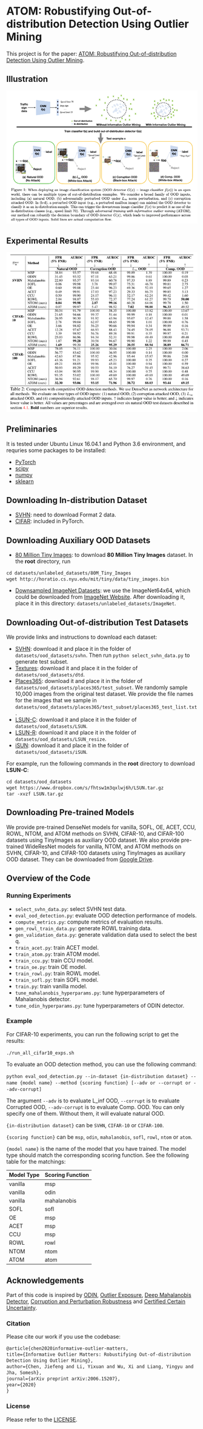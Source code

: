 # ATOM: Robustifying Out-of-distribution Detection Using Outlier Mining
This project is for the paper: [ATOM: Robustifying Out-of-distribution Detection Using Outlier Mining](https://arxiv.org/abs/2006.15207). 

## Illustration
![ATOM banner](ATOM-banner.png)

## Experimental Results
![Main Results](performance.png)

## Preliminaries
It is tested under Ubuntu Linux 16.04.1 and Python 3.6 environment, and requries some packages to be installed:
* [PyTorch](https://pytorch.org/)
* [scipy](https://github.com/scipy/scipy)
* [numpy](http://www.numpy.org/)
* [sklearn](https://scikit-learn.org/stable/)

## Downloading In-distribution Dataset
* [SVHN](http://ufldl.stanford.edu/housenumbers/): need to download Format 2 data. 
* [CIFAR](https://www.cs.toronto.edu/~kriz/cifar.html): included in PyTorch.

## Downloading Auxiliary OOD Datasets

* [80 Million Tiny Images](https://groups.csail.mit.edu/vision/TinyImages/): to download **80 Million Tiny Images** dataset. In the **root** directory, run
```
cd datasets/unlabeled_datasets/80M_Tiny_Images
wget http://horatio.cs.nyu.edu/mit/tiny/data/tiny_images.bin
```
* [Downsampled ImageNet Datasets](https://patrykchrabaszcz.github.io/Imagenet32/): we use the ImageNet64x64, which could be downloaded from [ImageNet Website](http://image-net.org/download-images). After downloading it, place it in this directory: `datasets/unlabeled_datasets/ImageNet`. 

## Downloading Out-of-distribution Test Datasets

We provide links and instructions to download each dataset:

* [SVHN](http://ufldl.stanford.edu/housenumbers/test_32x32.mat): download it and place it in the folder of `datasets/ood_datasets/svhn`. Then run `python select_svhn_data.py` to generate test subset.
* [Textures](https://www.robots.ox.ac.uk/~vgg/data/dtd/download/dtd-r1.0.1.tar.gz): download it and place it in the folder of `datasets/ood_datasets/dtd`.
* [Places365](http://data.csail.mit.edu/places/places365/test_256.tar): download it and place it in the folder of `datasets/ood_datasets/places365/test_subset`. We randomly sample 10,000 images from the original test dataset. We provide the file names for the images that we sample in `datasets/ood_datasets/places365/test_subset/places365_test_list.txt`.
* [LSUN-C](https://www.dropbox.com/s/fhtsw1m3qxlwj6h/LSUN.tar.gz): download it and place it in the folder of `datasets/ood_datasets/LSUN`.
* [LSUN-R](https://www.dropbox.com/s/moqh2wh8696c3yl/LSUN_resize.tar.gz): download it and place it in the folder of `datasets/ood_datasets/LSUN_resize`.
* [iSUN](https://www.dropbox.com/s/ssz7qxfqae0cca5/iSUN.tar.gz): download it and place it in the folder of `datasets/ood_datasets/iSUN`.

For example, run the following commands in the **root** directory to download **LSUN-C**:
```
cd datasets/ood_datasets
wget https://www.dropbox.com/s/fhtsw1m3qxlwj6h/LSUN.tar.gz
tar -xvzf LSUN.tar.gz
```

## Downloading Pre-trained Models

We provide pre-trained DenseNet models for vanilla, SOFL, OE, ACET, CCU, ROWL, NTOM, and ATOM methods on SVHN, CIFAR-10, and CIFAR-100 datasets using TinyImages as auxiliary OOD dataset. We also provide pre-trained WideResNet models for vanilla, NTOM, and ATOM methods on SVHN, CIFAR-10, and CIFAR-100 datasets using TinyImages as auxiliary OOD dataset. They can be downloaded from [Google Drive](https://drive.google.com/drive/folders/1RdeO5zdmIZY5aExlV7q1jfzDTFgU1Xrr?usp=sharing). 

## Overview of the Code
### Running Experiments
* `select_svhn_data.py`: select SVHN test data.
* `eval_ood_detection.py`: evaluate OOD detection performance of models.
* `compute_metrics.py`: compute metrics of evaluation results.
* `gen_rowl_train_data.py`: generate ROWL training data.
* `gen_validation_data.py`: generate validation data used to select the best q.
* `train_acet.py`: train ACET model.
* `train_atom.py`: train ATOM model.
* `train_ccu.py`: train CCU model.
* `train_oe.py`: train OE model.
* `train_rowl.py`: train ROWL model.
* `train_sofl.py`: train SOFL model.
* `train.py`: train vanilla model.
* `tune_mahalanobis_hyperparams.py`: tune hyperparameters of Mahalanobis detector.
* `tune_odin_hyperparams.py`: tune hyperparameters of ODIN detector.

### Example
For CIFAR-10 experiments, you can run the following script to get the results: 

`./run_all_cifar10_exps.sh`

To evaluate an OOD detection method, you can use the following command: 

`python eval_ood_detection.py --in-dataset {in-distribution dataset} --name {model name} --method {scoring function} [--adv or --corrupt or --adv-corrupt]`

The argument `--adv` is to evaluate L_inf OOD, `--corrupt` is to evaluate Corrupted OOD, `--adv-corrupt` is to evaluate Comp. OOD. You can only specify one of them. Without them, it will evaluate natural OOD. 

`{in-distribution dataset}` can be `SVHN`, `CIFAR-10` or `CIFAR-100`. 

`{scoring function}` can be `msp`, `odin`, `mahalanobis`, `sofl`, `rowl`, `ntom` or `atom`. 

`{model name}` is the name of the model that you have trained. The model type should match the corresponding scoring function. See the following table for the matchings: 

| Model Type  | Scoring Function |
| ------------- | ------------- |
| vanilla  |  msp |
| vanilla  | odin  |
| vanilla  | mahalanobis  |
| SOFL     |  sofl |
| OE       |  msp  |
| ACET     |  msp |
| CCU      |  msp |
| ROWL     |  rowl |
| NTOM     | ntom |
| ATOM     | atom | 

## Acknowledgements
Part of this code is inspired by [ODIN](https://github.com/facebookresearch/odin), [Outlier Exposure](https://github.com/hendrycks/outlier-exposure), [Deep Mahalanobis Detector](https://github.com/pokaxpoka/deep_Mahalanobis_detector), [Corruption and Perturbation Robustness](https://github.com/hendrycks/robustness) and [Certified Certain Uncertainty](https://github.com/AlexMeinke/certified-certain-uncertainty).

### Citation 
Please cite our work if you use the codebase: 
```
@article{chen2020informative-outlier-matters,
title={Informative Outlier Matters: Robustifying Out-of-distribution Detection Using Outlier Mining},
author={Chen, Jiefeng and Li, Yixuan and Wu, Xi and Liang, Yingyu and Jha, Somesh},
journal={arXiv preprint arXiv:2006.15207},
year={2020}
}
```

### License
Please refer to the [LICENSE](LICENSE).
